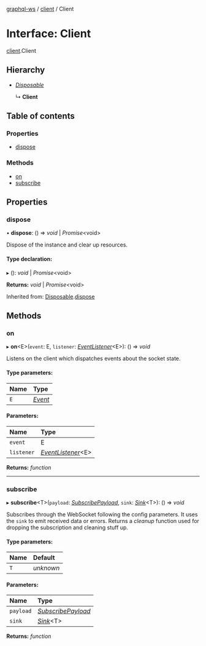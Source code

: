 [graphql-ws](../README.md) / [client](../modules/client.md) / Client

# Interface: Client

[client](../modules/client.md).Client

## Hierarchy

* [*Disposable*](types.disposable.md)

  ↳ **Client**

## Table of contents

### Properties

- [dispose](client.client-1.md#dispose)

### Methods

- [on](client.client-1.md#on)
- [subscribe](client.client-1.md#subscribe)

## Properties

### dispose

• **dispose**: () => *void* \| *Promise*<void\>

Dispose of the instance and clear up resources.

#### Type declaration:

▸ (): *void* \| *Promise*<void\>

**Returns:** *void* \| *Promise*<void\>

Inherited from: [Disposable](types.disposable.md).[dispose](types.disposable.md#dispose)

## Methods

### on

▸ **on**<E\>(`event`: E, `listener`: [*EventListener*](../modules/client.md#eventlistener)<E\>): () => *void*

Listens on the client which dispatches events about the socket state.

#### Type parameters:

Name | Type |
:------ | :------ |
`E` | [*Event*](../modules/client.md#event) |

#### Parameters:

Name | Type |
:------ | :------ |
`event` | E |
`listener` | [*EventListener*](../modules/client.md#eventlistener)<E\> |

**Returns:** *function*

___

### subscribe

▸ **subscribe**<T\>(`payload`: [*SubscribePayload*](message.subscribepayload.md), `sink`: [*Sink*](types.sink.md)<T\>): () => *void*

Subscribes through the WebSocket following the config parameters. It
uses the `sink` to emit received data or errors. Returns a _cleanup_
function used for dropping the subscription and cleaning stuff up.

#### Type parameters:

Name | Default |
:------ | :------ |
`T` | *unknown* |

#### Parameters:

Name | Type |
:------ | :------ |
`payload` | [*SubscribePayload*](message.subscribepayload.md) |
`sink` | [*Sink*](types.sink.md)<T\> |

**Returns:** *function*
